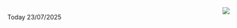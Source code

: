<img align="right" src="https://media.giphy.com/media/M9gbBd9nbDrOTu1Mqx/giphy.gif">


Today 23/07/2025
